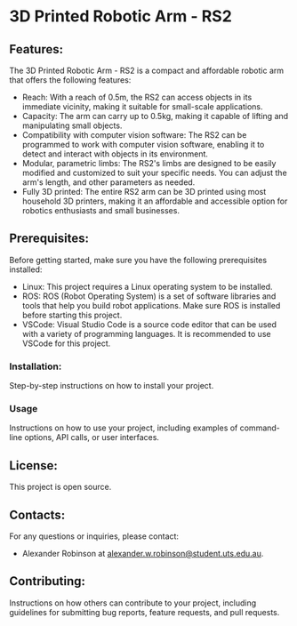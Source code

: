 # 3D Printed Robotic Arm - RS2

## Features:

The 3D Printed Robotic Arm - RS2 is a compact and affordable robotic arm that offers the following features:

- Reach: With a reach of 0.5m, the RS2 can access objects in its immediate vicinity, making it suitable for small-scale applications.
- Capacity: The arm can carry up to 0.5kg, making it capable of lifting and manipulating small objects.
- Compatibility with computer vision software: The RS2 can be programmed to work with computer vision software, enabling it to detect and interact with objects in its environment.
- Modular, parametric limbs: The RS2's limbs are designed to be easily modified and customized to suit your specific needs. You can adjust the arm's length, and other parameters as needed.
- Fully 3D printed: The entire RS2 arm can be 3D printed using most household 3D printers, making it an affordable and accessible option for robotics enthusiasts and small businesses.

## Prerequisites:

Before getting started, make sure you have the following prerequisites installed:

- Linux: This project requires a Linux operating system to be installed.
- ROS: ROS (Robot Operating System) is a set of software libraries and tools that help you build robot applications. Make sure ROS is installed before starting this project.
- VSCode: Visual Studio Code is a source code editor that can be used with a variety of programming languages. It is recommended to use VSCode for this project.

### Installation:

Step-by-step instructions on how to install your project.

### Usage

Instructions on how to use your project, including examples of command-line options, API calls, or user interfaces.

## License:

This project is open source.

## Contacts:

For any questions or inquiries, please contact: 
 - Alexander Robinson at alexander.w.robinson@student.uts.edu.au.

## Contributing:

Instructions on how others can contribute to your project, including guidelines for submitting bug reports, feature requests, and pull requests.
